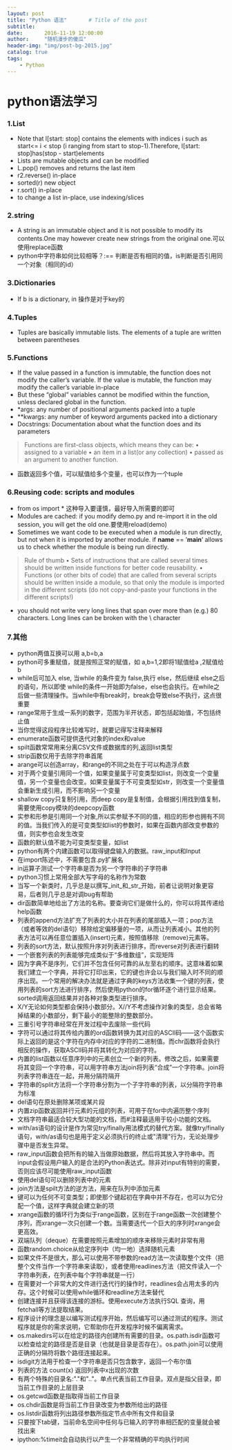 ```yaml
---
layout: post
title: "Python 语法"       # Title of the post
subtitle:
date:       2016-11-19 12:00:00
author:     "随机漫步的傻瓜"
header-img: "img/post-bg-2015.jpg"
catalog: true
tags:
    - Python
---
```


# python语法学习

### 1.List
- Note that l[start: stop] contains the elements with indices i such as start<= i < stop (i ranging from start to stop-1).Therefore, l[start: stop]has(stop - start)elements
- Lists are mutable objects and can be modified
- L.pop() removes and returns the last item
- r2.reverse() in-place
- sorted(r) new object
- r.sort() in-place
- to change a list in-place, use indexing/slices

### 2.string
- A string is an immutable object and it is not possible to modify its contents.One may however create new strings from the original one.可以使用replace函数
- python中字符串如何比较相等？:== 判断是否有相同的值，is判断是否引用同一个对象（相同的id）

### 3.Dictionaries
- If b is a dictionary, in 操作是对于key的

### 4.Tuples
- Tuples are basically immutable lists. The elements of a tuple are written between parentheses

### 5.Functions
- If the value passed in a function is immutable, the function does not modify the caller’s variable. If the value is mutable, the function may modify the caller’s variable in-place
- But these “global” variables cannot be modified within the function, unless declared global in the function.
- *args: any number of positional arguments packed into a tuple
- **kwargs: any number of keyword arguments packed into a dictionary
- Docstrings: Documentation about what the function does and its parameters

> Functions are first-class objects, which means they can be:
• assigned to a variable
• an item in a list(or any collection)
• passed as an argument to another function.

- 函数返回多个值，可以赋值给多个变量，也可以作为一个tuple

### 6.Reusing code: scripts and modules
- from os import * 这种导入要谨慎，最好导入所需要的即可
- Modules are cached: if you modify demo.py and re-import it in the old session, you will get the old
one.要使用reload(demo)
-  Sometimes we want code to be executed when a module is run directly, but not when it is imported by another module. if __name__ == ’__main__’ allows us to check whether the module is being run directly.

>Rule of thumb
• Sets of instructions that are called several times should be written inside functions for better code
reusability.
• Functions (or other bits of code) that are called from several scripts should be written inside a module,
so that only the module is imported in the different scripts (do not copy-and-paste your functions in the different scripts!)

- you should not write very long lines that span over more than (e.g.) 80 characters. Long lines can be broken with the \ character

### 7.其他
- python两值互换可以用  a,b=b,a
- python可多重赋值，就是按照正常的赋值，如 a,b=1,2即将1赋值给a ,2赋值给b
- while后可加入 else,  当while 的条件变为 false,执行 else，然后继续 else之后的语句，所以即使 while的条件一开始即为false，else也会执行。在while之后做一些清理操作。当while中有break时，break会导致else不执行，这点很重要
- range常用于生成一系列的数字，范围为半开状态，即包括起始值，不包括终止值
- 当你觉得这段程序比较难写时，就要记得写注释来解释
- enumerate函数可提供迭代对象的index和value
- spilt函数常常用来分离CSV文件或数据库的列,返回list类型
- strip函数仅用于去除字符串首尾
- arange可以创造array，和range的不同之处在于可以构造浮点数
- 对于两个变量引用同一个值，如果变量属于可变类型如list，则改变一个变量值，另一个变量也会改变。如果变量属于不可变类型如str，则改变一个变量值会重新生成引用，而不影响另一个变量
- shallow copy只复制引用，而deep copy是复制值，会根据引用找到值复制，需要使用copy模块的deepcopy函数
- 实参和形参是引用同一个对象,所以实参赋予不同的值，相应的形参也拥有不同的值。当我们传入的是可变类型如list的参数时，如果在函数内部改变参数的值，则实参也会发生改变
- 函数的默认值不能为可变类型变量，如list
- python有两个内建函数可以取得键盘输入的数据。raw_input和Input
- 在import陈述中，不需要包含.py扩展名
- in运算子测试一个字符串是否为另一个字符串的子字符串
- python习惯上常用全部大写字母的名称作为常数
- 当写一个新类时，几乎总是以撰写_init_和_str_开始，前者让说明对象更容易，后者则几乎总是对调bug有帮助
- dir函数简单地给出了方法的名称。要查询它们是做什么的，你可以将其传递给help函数
- 列表的append方法扩充了列表的大小并在列表的尾部插入一项；pop方法（或者等效的del语句）移除给定偏移量的一项，从而让列表减小。其他的列表方法可以再任意位置插入(insert)元素，按照值移除（remove)元素等。
- 列表的sort方法，默认按照升序对列表进行排序，而reverse对列表进行翻转
- 一个嵌套列表的列表能够完成类似于“多维数组”，实现矩阵
- 因为字典不是序列，它们并不包含任何可靠的从左至右的顺序。这意味着如果我们建立一个字典，并将它打印出来，它的键也许会以与我们输入时不同的顺序出现。一个常用的解决办法就是通过字典的keys方法收集一个键的列表，使用列表的sort方法进行排序，然后使用python的for循环逐个进行显示结果。sorted调用返回结果并对各种对象类型进行排序。
- X/Y无论如何类型都会保持小数部分。X//Y不考虑操作对象的类型，总会省略掉结果的小数部分，剩下最小的能整除的整数部分。
- 三重引号字符串经常在开发过程中去废除一些代码
- 字符可以通过将其传给内置的ord函数转换为其对应的ASCII码——这个函数实际上返回的是这个字符在内存中对应的字符的二进制值。而chr函数将会执行相反的操作，获取ASCII码并将其转化为对应的字符。
- 内置的list函数以任意序列中的元素创立一个新的列表。修改之后，如果需要将其变回一个字符串，可以用字符串方法join将列表“合成”一个字符串。join将列表字符串连在一起，并用分隔符隔开
- 字符串的split方法将一个字符串分割为一个子字符串的列表，以分隔符字符串为标准
- del语句在原处删除某项或某片段
- 内置zip函数返回并行元素的元组的列表，可用于在for中内遍历整个序列
- 文档字符串最适合较大型功能的文档，而#注释最适用于较小功能的文档。
- with/as语句的设计是作为常见try/finally用法模式的替代方案。就像try/finally语句，with/as语句也是用于定义必须执行的终止或"清理"行为，无论处理步骤中是否发生异常。
- raw_input函数会把所有的输入当做原始数据，然后将其放入字符串中。而input会假设用户输入的是合法的Python表达式。除非对input有特别的需要，否则应该尽可能使用raw_input函数
- 使用del语句可以删除列表中的元素
- join方法是spilt方法的逆方法，用来在队列中添加元素
- 键可以为任何不可变类型；即使那个键起初在字典中并不存在，也可以为它分配一个值，这样字典就会建立新的项
- xrange函数的循环行为类似于range函数，区别在于range函数一次创建整个序列，而xrange一次只创建一个数。当需要迭代一个巨大的序列时xrange会更高效。
- 双端队列（deque）在需要按照元素增加的顺序来移除元素时非常有用
- 函数random.choice从给定序列中（均一地）选择随机元素
- 如果文件不是很大，那么可以使用不带参数的read方法一次读取整个文件（把整个文件当作一个字符串来读取），或者使用readlines方法（把文件读入一个字符串列表，在列表中每个字符串就是一行）
- 在需要对一个非常大的文件进行迭代行的操作时，readlines会占用太多的内存。这个时候可以使用while循环和readline方法来替代
- 创建连接并且获得该连接的游标。使用execute方法执行SQL 查询，用fetchall等方法提取结果。
- 程序设计的理念是以编写测试程序开始，然后编写可以通过测试的程序。测试程序就是你的需求说明，它帮助你在开发程序时候不偏离需求。
- os.makedirs可以在给定的路径内创建所有需要的目录。os.path.isdir函数可以检查给定的路径是否是目录（也就是目录是否存在）。os.path.join可以使用正确的分隔符将数个路径连接起来。
- isdigit方法用于检查一个字符串是否只包含数字，返回一个布尔值
- 列表的方法 count(x) 返回列表中x出现的次数
- 有两个特殊的目录名:"."和".."。单点代表当前工作目录。双点是指父目录，即当前工作目录的上层目录
- os.getcwd函数是指取得当前工作目录
- os.chdir函数是将当前工作目录改变为参数所给出的路径
- os.listdir函数将列出路径参数所指定节点中所有文件和目录
- 只要按下tab键，当前命名空间中任何与已输入的字符串相匹配的变量就会被找出来
- ipython:%timeit会自动执行以产生一个非常精确的平均执行时间
